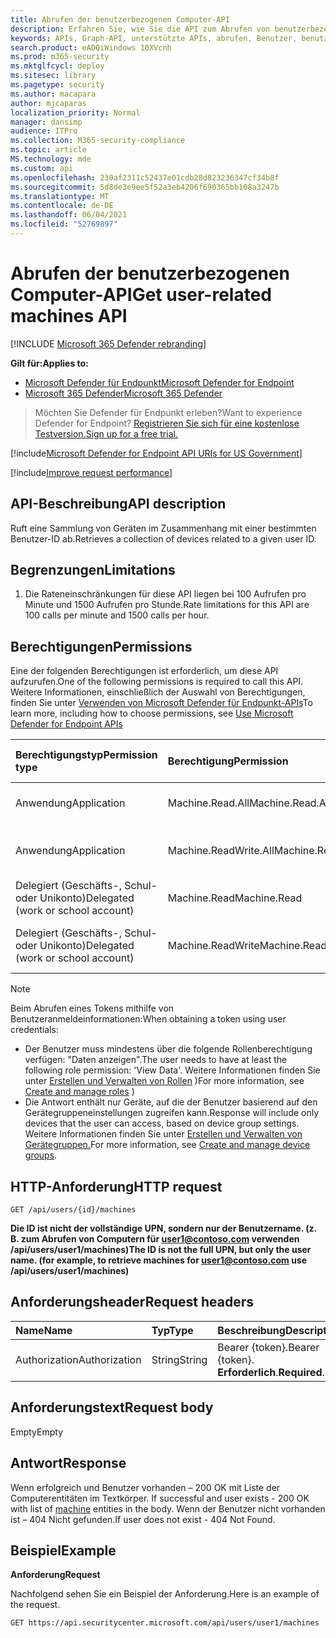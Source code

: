```yaml
---
title: Abrufen der benutzerbezogenen Computer-API
description: Erfahren Sie, wie Sie die API zum Abrufen von benutzerbezogenen Computern verwenden, um eine Sammlung von Geräten abzurufen, die sich auf eine Benutzer-ID in Microsoft Defender für Endpunkt beziehen.
keywords: APIs, Graph-API, unterstützte APIs, abrufen, Benutzer, benutzerbezogene Warnungen
search.product: eADQiWindows 10XVcnh
ms.prod: m365-security
ms.mktglfcycl: deploy
ms.sitesec: library
ms.pagetype: security
ms.author: macapara
author: mjcaparas
localization_priority: Normal
manager: dansimp
audience: ITPro
ms.collection: M365-security-compliance
ms.topic: article
MS.technology: mde
ms.custom: api
ms.openlocfilehash: 230af2311c52437e01cdb28d823236347cf34b8f
ms.sourcegitcommit: 5d8de3e9ee5f52a3eb4206f690365bb108a3247b
ms.translationtype: MT
ms.contentlocale: de-DE
ms.lasthandoff: 06/04/2021
ms.locfileid: "52769897"
---
```

# <a name="get-user-related-machines-api"></a><span data-ttu-id="9d874-104">Abrufen der benutzerbezogenen Computer-API</span><span class="sxs-lookup"><span data-stu-id="9d874-104">Get user-related machines API</span></span>

[!INCLUDE [Microsoft 365 Defender rebranding](../../includes/microsoft-defender.md)]

<span data-ttu-id="9d874-105">**Gilt für:**</span><span class="sxs-lookup"><span data-stu-id="9d874-105">**Applies to:**</span></span>
- [<span data-ttu-id="9d874-106">Microsoft Defender für Endpunkt</span><span class="sxs-lookup"><span data-stu-id="9d874-106">Microsoft Defender for Endpoint</span></span>](https://go.microsoft.com/fwlink/p/?linkid=2154037)
- [<span data-ttu-id="9d874-107">Microsoft 365 Defender</span><span class="sxs-lookup"><span data-stu-id="9d874-107">Microsoft 365 Defender</span></span>](https://go.microsoft.com/fwlink/?linkid=2118804)

> <span data-ttu-id="9d874-108">Möchten Sie Defender für Endpunkt erleben?</span><span class="sxs-lookup"><span data-stu-id="9d874-108">Want to experience Defender for Endpoint?</span></span> [<span data-ttu-id="9d874-109">Registrieren Sie sich für eine kostenlose Testversion.</span><span class="sxs-lookup"><span data-stu-id="9d874-109">Sign up for a free trial.</span></span>](https://www.microsoft.com/microsoft-365/windows/microsoft-defender-atp?ocid=docs-wdatp-exposedapis-abovefoldlink) 


[!include[Microsoft Defender for Endpoint API URIs for US Government](../../includes/microsoft-defender-api-usgov.md)]

[!include[Improve request performance](../../includes/improve-request-performance.md)]

## <a name="api-description"></a><span data-ttu-id="9d874-110">API-Beschreibung</span><span class="sxs-lookup"><span data-stu-id="9d874-110">API description</span></span>
<span data-ttu-id="9d874-111">Ruft eine Sammlung von Geräten im Zusammenhang mit einer bestimmten Benutzer-ID ab.</span><span class="sxs-lookup"><span data-stu-id="9d874-111">Retrieves a collection of devices related to a given user ID.</span></span>


## <a name="limitations"></a><span data-ttu-id="9d874-112">Begrenzungen</span><span class="sxs-lookup"><span data-stu-id="9d874-112">Limitations</span></span>
1. <span data-ttu-id="9d874-113">Die Rateneinschränkungen für diese API liegen bei 100 Aufrufen pro Minute und 1500 Aufrufen pro Stunde.</span><span class="sxs-lookup"><span data-stu-id="9d874-113">Rate limitations for this API are 100 calls per minute and 1500 calls per hour.</span></span>


## <a name="permissions"></a><span data-ttu-id="9d874-114">Berechtigungen</span><span class="sxs-lookup"><span data-stu-id="9d874-114">Permissions</span></span>
<span data-ttu-id="9d874-115">Eine der folgenden Berechtigungen ist erforderlich, um diese API aufzurufen.</span><span class="sxs-lookup"><span data-stu-id="9d874-115">One of the following permissions is required to call this API.</span></span> <span data-ttu-id="9d874-116">Weitere Informationen, einschließlich der Auswahl von Berechtigungen, finden Sie unter [Verwenden von Microsoft Defender für Endpunkt-APIs](apis-intro.md)</span><span class="sxs-lookup"><span data-stu-id="9d874-116">To learn more, including how to choose permissions, see [Use Microsoft Defender for Endpoint APIs](apis-intro.md)</span></span>

<span data-ttu-id="9d874-117">Berechtigungstyp</span><span class="sxs-lookup"><span data-stu-id="9d874-117">Permission type</span></span> |   <span data-ttu-id="9d874-118">Berechtigung</span><span class="sxs-lookup"><span data-stu-id="9d874-118">Permission</span></span>  |   <span data-ttu-id="9d874-119">Anzeigename der Berechtigung</span><span class="sxs-lookup"><span data-stu-id="9d874-119">Permission display name</span></span>
:---|:---|:---
<span data-ttu-id="9d874-120">Anwendung</span><span class="sxs-lookup"><span data-stu-id="9d874-120">Application</span></span> |   <span data-ttu-id="9d874-121">Machine.Read.All</span><span class="sxs-lookup"><span data-stu-id="9d874-121">Machine.Read.All</span></span> |  <span data-ttu-id="9d874-122">"Alle Computerprofile lesen"</span><span class="sxs-lookup"><span data-stu-id="9d874-122">'Read all machine profiles'</span></span>
<span data-ttu-id="9d874-123">Anwendung</span><span class="sxs-lookup"><span data-stu-id="9d874-123">Application</span></span> |   <span data-ttu-id="9d874-124">Machine.ReadWrite.All</span><span class="sxs-lookup"><span data-stu-id="9d874-124">Machine.ReadWrite.All</span></span> | <span data-ttu-id="9d874-125">"Alle Computerinformationen lesen und schreiben"</span><span class="sxs-lookup"><span data-stu-id="9d874-125">'Read and write all machine information'</span></span>
<span data-ttu-id="9d874-126">Delegiert (Geschäfts-, Schul- oder Unikonto)</span><span class="sxs-lookup"><span data-stu-id="9d874-126">Delegated (work or school account)</span></span> | <span data-ttu-id="9d874-127">Machine.Read</span><span class="sxs-lookup"><span data-stu-id="9d874-127">Machine.Read</span></span> | <span data-ttu-id="9d874-128">"Computerinformationen lesen"</span><span class="sxs-lookup"><span data-stu-id="9d874-128">'Read machine information'</span></span>
<span data-ttu-id="9d874-129">Delegiert (Geschäfts-, Schul- oder Unikonto)</span><span class="sxs-lookup"><span data-stu-id="9d874-129">Delegated (work or school account)</span></span> | <span data-ttu-id="9d874-130">Machine.ReadWrite</span><span class="sxs-lookup"><span data-stu-id="9d874-130">Machine.ReadWrite</span></span> | <span data-ttu-id="9d874-131">"Lesen und Schreiben von Computerinformationen"</span><span class="sxs-lookup"><span data-stu-id="9d874-131">'Read and write machine information'</span></span>

>[!Note]
> <span data-ttu-id="9d874-132">Beim Abrufen eines Tokens mithilfe von Benutzeranmeldeinformationen:</span><span class="sxs-lookup"><span data-stu-id="9d874-132">When obtaining a token using user credentials:</span></span>
>- <span data-ttu-id="9d874-133">Der Benutzer muss mindestens über die folgende Rollenberechtigung verfügen: "Daten anzeigen".</span><span class="sxs-lookup"><span data-stu-id="9d874-133">The user needs to have at least the following role permission: 'View Data'.</span></span> <span data-ttu-id="9d874-134">Weitere Informationen finden Sie unter [Erstellen und Verwalten von Rollen](user-roles.md) )</span><span class="sxs-lookup"><span data-stu-id="9d874-134">For more information, see [Create and manage roles](user-roles.md) )</span></span>
>- <span data-ttu-id="9d874-135">Die Antwort enthält nur Geräte, auf die der Benutzer basierend auf den Gerätegruppeneinstellungen zugreifen kann.</span><span class="sxs-lookup"><span data-stu-id="9d874-135">Response will include only devices that the user can access, based on device group settings.</span></span> <span data-ttu-id="9d874-136">Weitere Informationen finden Sie unter [Erstellen und Verwalten von Gerätegruppen.](machine-groups.md)</span><span class="sxs-lookup"><span data-stu-id="9d874-136">For more information, see [Create and manage device groups](machine-groups.md).</span></span>

## <a name="http-request"></a><span data-ttu-id="9d874-137">HTTP-Anforderung</span><span class="sxs-lookup"><span data-stu-id="9d874-137">HTTP request</span></span>
```
GET /api/users/{id}/machines
```

<span data-ttu-id="9d874-138">**Die ID ist nicht der vollständige UPN, sondern nur der Benutzername. (z. B. zum Abrufen von Computern für user1@contoso.com verwenden /api/users/user1/machines)**</span><span class="sxs-lookup"><span data-stu-id="9d874-138">**The ID is not the full UPN, but only the user name. (for example, to retrieve machines for user1@contoso.com use /api/users/user1/machines)**</span></span>


## <a name="request-headers"></a><span data-ttu-id="9d874-139">Anforderungsheader</span><span class="sxs-lookup"><span data-stu-id="9d874-139">Request headers</span></span>

<span data-ttu-id="9d874-140">Name</span><span class="sxs-lookup"><span data-stu-id="9d874-140">Name</span></span> | <span data-ttu-id="9d874-141">Typ</span><span class="sxs-lookup"><span data-stu-id="9d874-141">Type</span></span> | <span data-ttu-id="9d874-142">Beschreibung</span><span class="sxs-lookup"><span data-stu-id="9d874-142">Description</span></span>
:---|:---|:---
<span data-ttu-id="9d874-143">Authorization</span><span class="sxs-lookup"><span data-stu-id="9d874-143">Authorization</span></span> | <span data-ttu-id="9d874-144">String</span><span class="sxs-lookup"><span data-stu-id="9d874-144">String</span></span> | <span data-ttu-id="9d874-145">Bearer {token}.</span><span class="sxs-lookup"><span data-stu-id="9d874-145">Bearer {token}.</span></span> <span data-ttu-id="9d874-146">**Erforderlich**.</span><span class="sxs-lookup"><span data-stu-id="9d874-146">**Required**.</span></span>


## <a name="request-body"></a><span data-ttu-id="9d874-147">Anforderungstext</span><span class="sxs-lookup"><span data-stu-id="9d874-147">Request body</span></span>
<span data-ttu-id="9d874-148">Empty</span><span class="sxs-lookup"><span data-stu-id="9d874-148">Empty</span></span>

## <a name="response"></a><span data-ttu-id="9d874-149">Antwort</span><span class="sxs-lookup"><span data-stu-id="9d874-149">Response</span></span>
<span data-ttu-id="9d874-150">Wenn erfolgreich und Benutzer vorhanden – 200 OK mit Liste der Computerentitäten im Textkörper. [](machine.md)</span><span class="sxs-lookup"><span data-stu-id="9d874-150">If successful and user exists - 200 OK with list of [machine](machine.md) entities in the body.</span></span> <span data-ttu-id="9d874-151">Wenn der Benutzer nicht vorhanden ist – 404 Nicht gefunden.</span><span class="sxs-lookup"><span data-stu-id="9d874-151">If user does not exist - 404 Not Found.</span></span>


## <a name="example"></a><span data-ttu-id="9d874-152">Beispiel</span><span class="sxs-lookup"><span data-stu-id="9d874-152">Example</span></span>

<span data-ttu-id="9d874-153">**Anforderung**</span><span class="sxs-lookup"><span data-stu-id="9d874-153">**Request**</span></span>

<span data-ttu-id="9d874-154">Nachfolgend sehen Sie ein Beispiel der Anforderung.</span><span class="sxs-lookup"><span data-stu-id="9d874-154">Here is an example of the request.</span></span>

```http
GET https://api.securitycenter.microsoft.com/api/users/user1/machines
```

